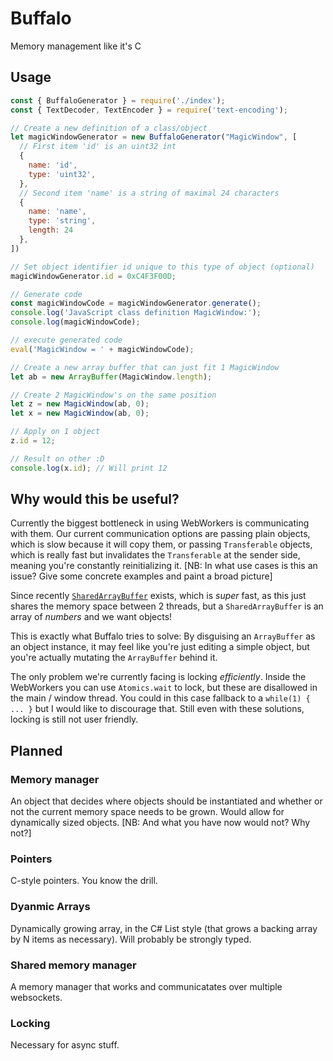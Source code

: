 # Buffalo

Memory management like it's C

## Usage

```javascript
const { BuffaloGenerator } = require('./index');
const { TextDecoder, TextEncoder } = require('text-encoding');

// Create a new definition of a class/object
let magicWindowGenerator = new BuffaloGenerator("MagicWindow", [
  // First item 'id' is an uint32 int
  {
    name: 'id',
    type: 'uint32',
  },
  // Second item 'name' is a string of maximal 24 characters
  {
    name: 'name',
    type: 'string',
    length: 24
  },
])

// Set object identifier id unique to this type of object (optional)
magicWindowGenerator.id = 0xC4F3F00D;

// Generate code
const magicWindowCode = magicWindowGenerator.generate();
console.log('JavaScript class definition MagicWindow:');
console.log(magicWindowCode);

// execute generated code
eval('MagicWindow = ' + magicWindowCode);

// Create a new array buffer that can just fit 1 MagicWindow
let ab = new ArrayBuffer(MagicWindow.length);

// Create 2 MagicWindow's on the same position
let z = new MagicWindow(ab, 0);
let x = new MagicWindow(ab, 0);

// Apply on 1 object
z.id = 12;

// Result on other :D
console.log(x.id); // Will print 12
```

## Why would this be useful?

Currently the biggest bottleneck in using WebWorkers is communicating with them.
Our current communication options are passing plain objects, which is slow because it will copy them, or passing `Transferable` objects, which is really fast but invalidates the `Transferable` at the sender side, meaning you're constantly reinitializing it. [NB: In what use cases is this an issue? Give some concrete examples and paint a broad picture]

Since recently
[`SharedArrayBuffer`](https://developer.mozilla.org/en-US/docs/Web/JavaScript/Reference/Global_Objects/SharedArrayBuffer)
exists, which is *super* fast, as this just shares the memory space between 2 threads, but a `SharedArrayBuffer` is an array of *numbers* and we want objects!

This is exactly what Buffalo tries to solve: By disguising an `ArrayBuffer` as an object instance, it may feel like you're just editing a simple object, but you're actually mutating the `ArrayBuffer` behind it.

The only problem we're currently facing is locking *efficiently*. Inside the WebWorkers you can use `Atomics.wait` to lock, but these are disallowed in the main / window thread. You could in this case fallback to a `while(1) { ... }` but I would like to discourage that. Still even with these solutions, locking is still not user friendly.

## Planned

### Memory manager

An object that decides where objects should be instantiated and whether or not the current memory space needs to be grown. Would allow for dynamically sized objects. [NB: And what you have now would not? Why not?]

### Pointers

C-style pointers. You know the drill.

### Dyanmic Arrays

Dynamically growing array, in the C# List style (that grows a backing array by N items as necessary). Will probably be strongly typed.

### Shared memory manager

A memory manager that works and communicatates over multiple websockets.

### Locking

Necessary for async stuff.
